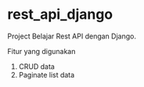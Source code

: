 # rest_api_django

Project Belajar Rest API dengan Django.

Fitur yang digunakan

1. CRUD data
2. Paginate list data
